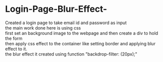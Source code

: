 # Login-Page-Blur-Effect-
Created a login page to take email id and password as input <br>
the main work done here is using css <br>
first set an background image to the webpage and then create a div to hold the form <br>
then apply css effect to the container like setting border and applying blur effect to it. <br>
the blur effect it created  using function "backdrop-filter: (20px);" <br>

